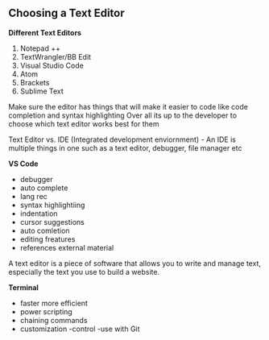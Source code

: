 ## Choosing a Text Editor

**Different Text Editors**

1. Notepad ++
2. TextWrangler/BB Edit
3. Visual Studio Code
4. Atom
5. Brackets
6. Sublime Text

Make sure the editor has things that will make it easier to code like code completion and syntax highlighting
Over all its up to the developer to choose which text editor works best for them

Text Editor vs. IDE (Integrated development enviornment) - An IDE is multiple things in one such as a text editor, debugger, file manager etc

**VS Code**
* debugger
* auto complete
* lang rec
* syntax highlightiing
* indentation
* cursor suggestions
* auto comletion
* editing freatures
* references external material

A text editor is a piece of software that allows you to write and manage text, especially the text you use to build a website.

**Terminal**
- faster more efficient
- power scripting
- chaining commands
- customization
 -control
 -use with Git
